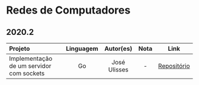 # Redes de Computadores

## 2020.2

Projeto | Linguagem | Autor(es) | Nota | Link
:------ | :-------: | :-------:  | :--: | :---:
Implementação de um servidor com sockets | Go | José Ulisses | - | [Repositório](https://github.com/jos3s/Faculdade-Projetos/blob/master/REDES)
